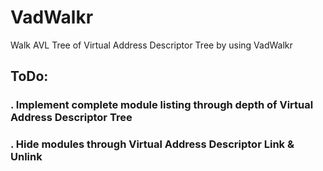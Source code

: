 # VadWalkr
Walk AVL Tree of Virtual Address Descriptor Tree by using VadWalkr
## ToDo:
### . Implement complete module listing through depth of Virtual Address Descriptor Tree
### . Hide modules through Virtual Address Descriptor Link & Unlink

